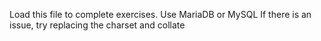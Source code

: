 Load this file to complete exercises.
Use MariaDB or MySQL
If there is an issue, try replacing the charset and collate
